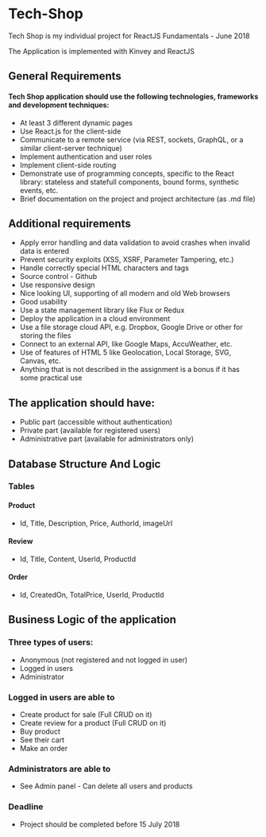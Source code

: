 # Tech-Shop
Tech Shop is my individual project for ReactJS Fundamentals - June 2018

The Application is implemented with Kinvey and ReactJS

## General Requirements
#### Tech Shop application should use the following technologies, frameworks and development techniques:
* At least 3 different dynamic pages
* Use React.js for the client-side
* Communicate to a remote service (via REST, sockets, GraphQL, or a similar client-server technique)
* Implement authentication and user roles
* Implement client-side routing
* Demonstrate use of programming concepts, specific to the React library: stateless and statefull components, bound forms, synthetic events, etc.
* Brief documentation on the project and project architecture (as .md file)

## Additional requirements
* Apply error handling and data validation to avoid crashes when invalid data is entered
* Prevent security exploits (XSS, XSRF, Parameter Tampering, etc.)
* Handle correctly special HTML characters and tags
* Source control - Github
* Use responsive design
* Nice looking UI, supporting of all modern and old Web browsers
* Good usability
* Use a state management library like Flux or Redux
* Deploy the application in a cloud environment
* Use a file storage cloud API, e.g. Dropbox, Google Drive or other for storing the files
* Connect to an external API, like Google Maps, AccuWeather, etc.
* Use of features of HTML 5 like Geolocation, Local Storage, SVG, Canvas, etc.
* Anything that is not described in the assignment is a bonus if it has some practical use

## The application should have:
* Public part (accessible without authentication)
* Private part (available for registered users)
* Administrative part (available for administrators only)

## Database Structure And Logic
### Tables

#### Product
* Id, Title, Description, Price, AuthorId, imageUrl

#### Review
* Id, Title, Content, UserId, ProductId

#### Order
* Id, CreatedOn, TotalPrice, UserId, ProductId 

## Business Logic of the application
### Three types of users:
* Anonymous (not registered and not logged in user)
* Logged in users
* Administrator

### Logged in users are able to
* Create product for sale (Full CRUD on it)
* Create review for a product (Full CRUD on it)
* Buy product
* See their cart
* Make an order

### Administrators are able to
* See Admin panel - Can delete all users and products

### Deadline
* Project should be completed before 15 July 2018
